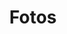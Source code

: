 ---
layout: post
title: Fotos
description: Fotos de nuestros proyectos
image: assets/images/fotos/TechoNave1.jpg
image1: assets/images/fotos/TechoNave2.jpg
image2: assets/images/fotos/solo1.jpg
image3: assets/images/fotos/solo2.jpg
image4: assets/images/fotos/solo3.jpg
image5: assets/images/fotos/alo1.jpg
image6: assets/images/fotos/trij1.jpg
image7: assets/images/fotos/trij2.jpg
image8: assets/images/fotos/pared1.jpg
image9: assets/images/fotos/pared2.jpg
image10: assets/images/fotos/pared3.jpg
image11: assets/images/fotos/chaletVallehermoso.jpg
image12: assets/images/fotos/techopetshop1.jpg
image13: assets/images/fotos/techopetshop2.jpg
image14: assets/images/fotos/techoValdelapuerca1.jpg
image15: assets/images/fotos/techoValdelapuerca2.jpg
image16: assets/images/fotos/techoValdelapuerca3.jpg
image17: assets/images/fotos/techoValdelapuerca4.jpg
image18: assets/images/fotos/techoValdelapuerca5.jpg
---